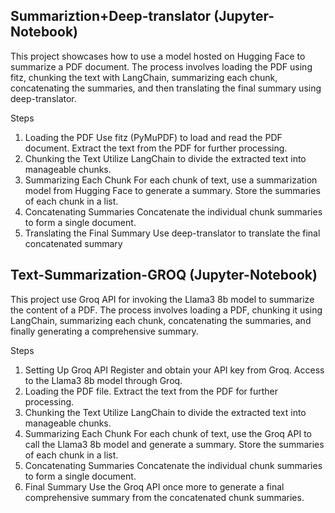 ## Summariztion+Deep-translator (Jupyter-Notebook)
This project showcases how to use a model hosted on Hugging Face to summarize a PDF document. The process involves loading the PDF using fitz, chunking the text with LangChain, summarizing each chunk, concatenating the summaries, and then translating the final summary using deep-translator.

Steps
1. Loading the PDF
Use fitz (PyMuPDF) to load and read the PDF document.
Extract the text from the PDF for further processing.
2. Chunking the Text
Utilize LangChain to divide the extracted text into manageable chunks.
3. Summarizing Each Chunk
For each chunk of text, use a summarization model from Hugging Face to generate a summary.
Store the summaries of each chunk in a list.
4. Concatenating Summaries
Concatenate the individual chunk summaries to form a single document.
5. Translating the Final Summary
Use deep-translator to translate the final concatenated summary

## Text-Summarization-GROQ (Jupyter-Notebook)
This project use Groq API for invoking the Llama3 8b model to summarize the content of a PDF. The process involves loading a PDF, chunking it using LangChain, summarizing each chunk, concatenating the summaries, and finally generating a comprehensive summary.

Steps
1. Setting Up Groq API
Register and obtain your API key from Groq.
Access to the Llama3 8b model through Groq.
2. Loading the PDF file. Extract the text from the PDF for further processing.
3. Chunking the Text
Utilize LangChain to divide the extracted text into manageable chunks.
4. Summarizing Each Chunk
For each chunk of text, use the Groq API to call the Llama3 8b model and generate a summary.
Store the summaries of each chunk in a list.
5. Concatenating Summaries
Concatenate the individual chunk summaries to form a single document.
6. Final Summary
Use the Groq API once more to generate a final comprehensive summary from the concatenated chunk summaries.

